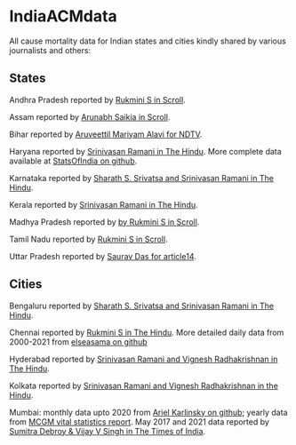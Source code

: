 # IndiaACMdata

All cause mortality data for Indian states and cities kindly shared by various journalists and others:

## States

Andhra Pradesh reported by [Rukmini S in Scroll](https://scroll.in/article/997427/andhra-pradesh-saw-400-increase-in-deaths-in-may-tamil-nadu-saw-more-modest-excess-mortality).

Assam reported by [Arunabh Saikia in Scroll](https://scroll.in/article/997683/assam-saw-28000-more-deaths-than-normal-in-months-when-first-wave-of-covid-19-struck).

Bihar reported by [Aruveettil Mariyam Alavi for NDTV](https://www.ndtv.com/india-news/bihar-saw-nearly-75-000-unaccounted-deaths-amid-2nd-covid-wave-data-shows-2467778).

Haryana reported by [Srinivasan Ramani in The Hindu](https://www.thehindu.com/news/national/excess-deaths-in-haryana-seven-times-official-covid-19-toll/article35329023.ece). More complete data available at [StatsOfIndia on github](https://github.com/statsofindia/india-mortality).

Karnataka reported by [Sharath S. Srivatsa and Srinivasan Ramani in The Hindu](https://www.thehindu.com/news/national/excess-deaths-in-karnataka-nearly-six-times-official-covid-19-tally/article34870624.ece).

Kerala reported by [Srinivasan Ramani in The Hindu](https://www.thehindu.com/news/national/excess-deaths-in-kerala-16-times-official-covid-19-toll/article34978628.ece).

Madhya Pradesh reported by [by Rukmini S in Scroll](https://scroll.in/article/996772/madhya-pradesh-saw-nearly-three-times-more-deaths-than-normal-after-second-wave-of-covid-19-struck).

Tamil Nadu reported by [Rukmini S in Scroll](https://scroll.in/article/997427/andhra-pradesh-saw-400-increase-in-deaths-in-may-tamil-nadu-saw-more-modest-excess-mortality).

Uttar Pradesh reported by [Saurav Das for article14](https://www.article-14.com/post/untitled-60cf605395758).


## Cities

Bengaluru reported by [Sharath S. Srivatsa and Srinivasan Ramani in The Hindu](https://www.thehindu.com/news/national/excess-deaths-in-karnataka-nearly-six-times-official-covid-19-tally/article34870624.ece).

Chennai reported by [Rukmini S in The Hindu](https://www.thehindu.com/opinion/op-ed/interpreting-deaths-in-chennai/article34645264.ece?homepage=true). More detailed daily data from 2000-2021 from [elseasama on github](https://github.com/elseasama/covid19chennai/blob/gh-pages/chennai_data/2000-2021%20deceased%20Chennai.csv)

Hyderabad reported by [Srinivasan Ramani and Vignesh Radhakrishnan in The Hindu](https://www.thehindu.com/news/cities/Hyderabad/excess-deaths-in-hyderabad-are-10-times-the-official-covid-19-toll-for-telangana/article34807214.ece).

Kolkata reported by [Srinivasan Ramani and Vignesh Radhakrishnan in the Hindu](https://www.thehindu.com/news/cities/kolkata/kolkatas-covid-19-deaths-in-2021-could-be-4-times-higher/article34671165.ece).

Mumbai: monthly data upto 2020 from [Ariel Karlinsky on github](https://github.com/akarlinsky/world_mortality/tree/main/local_mortality); yearly data from [MCGM vital statistics report](https://portal.mcgm.gov.in/irj/portal/anonymous/qlvitalstatsreport?guest_user=english). May 2017 and 2021 data reported by [Sumitra Debroy & Vijay V Singh in The Times of India](https://timesofindia.indiatimes.com/city/mumbai/112-more-all-cause-deaths-in-city-this-apr/articleshow/84004059.cms).

